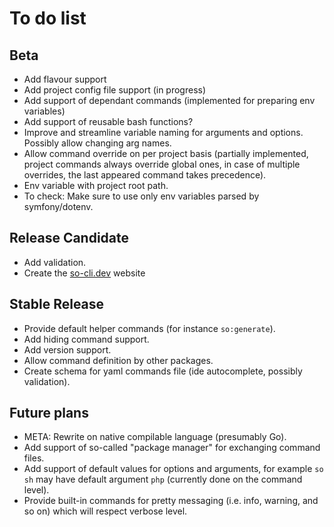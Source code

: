 # To do list

## Beta

- Add flavour support
- Add project config file support (in progress)
- Add support of dependant commands (implemented for preparing env variables)
- Add support of reusable bash functions?
- Improve and streamline variable naming for arguments and options. Possibly allow changing arg names.
- Allow command override on per project basis (partially implemented, project commands always override global ones, in case of multiple overrides, the last appeared command takes precedence).
- Env variable with project root path.
- To check: Make sure to use only env variables parsed by symfony/dotenv.

## Release Candidate

- Add validation.
- Create the [so-cli.dev](https://so-cli.dev/) website

## Stable Release

- Provide default helper commands (for instance `so:generate`).
- Add hiding command support.
- Add version support.
- Allow command definition by other packages.
- Create schema for yaml commands file (ide autocomplete, possibly validation).

## Future plans

- META: Rewrite on native compilable language (presumably Go).
- Add support of so-called "package manager" for exchanging command files.
- Add support of default values for options and arguments, for example `so sh` may have default argument `php` (currently done on the command level).
- Provide built-in commands for pretty messaging (i.e. info, warning, and so on) which will respect verbose level.
